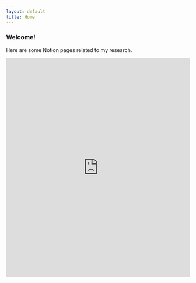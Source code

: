 ```yaml
---
layout: default
title: Home
---
```


### Welcome!

Here are some Notion pages related to my research.

<iframe src="https://downey21.notion.site/tensor-model" width="100%" height="600" frameborder="0" allowfullscreen></iframe>
